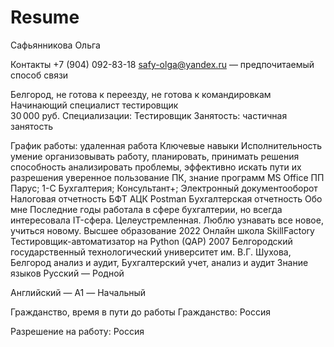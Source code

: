 # Resume
Сафьянникова Ольга


Контакты
 +7 (904) 092-83-18
safy-olga@yandex.ru — предпочитаемый способ связи


Белгород, не готова к переезду, не готова к командировкам
<br>
Начинающий специалист тестировщик
<br>
30 000 руб.
Специализации:
Тестировщик
Занятость: частичная занятость

График работы: удаленная работа
Ключевые навыки
Исполнительность
умение организовывать работу, планировать, принимать решения
способность анализировать проблемы, эффективно искать пути их разрешения
уверенное пользование ПК, знание программ MS Office
ПП Парус; 1-С Бухгалтерия; Консультант+; Электронный документооборот
Налоговая отчетность
БФТ
АЦК
Postman
Бухгалтерская отчетность
Обо мне
Последние годы работала в сфере бухгалтерии, но всегда интересовала IT-сфера. Целеустремленная. Люблю узнавать все новое, учиться новому.
Высшее образование
2022
Онлайн школа SkillFactory
Тестировщик-автоматизатор на Python (QAP)
2007
Белгородский государственный технологический университет им. В.Г. Шухова, Белгород
анализ и аудит, Бухгалтерский учет, анализ и аудит
Знание языков
Русский — Родной

Английский — A1 — Начальный

Гражданство, время в пути до работы
Гражданство: Россия

Разрешение на работу: Россия
